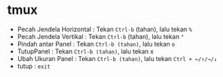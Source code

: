 # tmux

- Pecah Jendela Horizontal : Tekan `Ctrl-b` (tahan), lalu tekan `%`
- Pecah Jendela Vertikal : Tekan `Ctrl-b` (tahan), lalu tekan `"`
- Pindah antar Panel : Tekan `Ctrl-b (tahan)`, lalu tekan `o`
- TutupPanel : Tekan `Ctrl-b (tahan)`, lalu tekan x
- Ubah Ukuran Panel : Tekan `Ctrl-b (tahan)`, lalu tekan `Ctrl + ←/↑/→/↓`
- tutup : `exit`